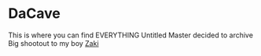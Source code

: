 # DaCave
This is where you can find EVERYTHING Untitled Master decided to archive
Big shootout to my boy [Zaki](https://github.com/zaki031)
